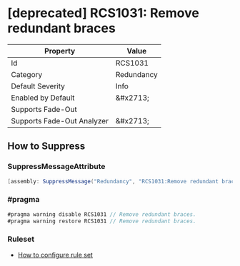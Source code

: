 # \[deprecated\] RCS1031: Remove redundant braces

| Property | Value |
| -------- | ----- |
| Id | RCS1031 |
| Category | Redundancy |
| Default Severity | Info |
| Enabled by Default | &\#x2713; |
| Supports Fade\-Out |  |
| Supports Fade\-Out Analyzer | &\#x2713; |

## How to Suppress

### SuppressMessageAttribute

```csharp
[assembly: SuppressMessage("Redundancy", "RCS1031:Remove redundant braces.", Justification = "<Pending>")]
```

### \#pragma

```csharp
#pragma warning disable RCS1031 // Remove redundant braces.
#pragma warning restore RCS1031 // Remove redundant braces.
```

### Ruleset

* [How to configure rule set](../HowToConfigureAnalyzers.md)
